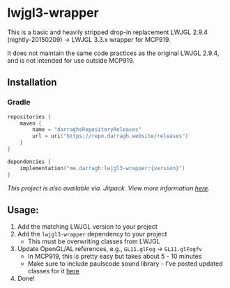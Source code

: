 # lwjgl3-wrapper

This is a basic and heavily stripped drop-in replacement LWJGL 2.9.4 (nightly-20150209) -> LWJGL 3.3.x wrapper for MCP919.

It does not maintain the same code practices as the original LWJGL 2.9.4, and is not intended for use outside MCP919.

## Installation

### Gradle

```kotlin
repositories {
    maven {
        name = "darraghsRepositoryReleases"
        url = uri("https://repo.darragh.website/releases")
    }
}

dependencies {
    implementation("me.darragh:lwjgl3-wrapper:{version}")
}
```

_This project is also available via. Jitpack. View more information [here](https://jitpack.io/#Fentanyl-Client/lwjgl3-wrapper)._

## Usage:

1. Add the matching LWJGL version to your project
2. Add the `lwjgl3-wrapper` dependency to your project
    - This must be overwriting classes from LWJGL
3. Update OpenGL/AL references, e.g., `GL11.glFog` -> `GL11.glFogfv`
    - In MCP919, this is pretty easy but takes about 5 - 10 minutes
    - Make sure to include paulscode sound library - I've posted updated classes for it [here](https://gist.github.com/darraghd493/a1b59d98ee790eea97d4a5fcbcca8332)
4. Done!
